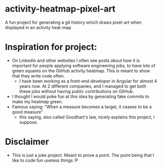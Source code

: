 # activity-heatmap-pixel-art
A fun project for generating a git history which draws pixel-art when displayed in an activity heat-map


# Inspiration for project:
- On Linkedin and other websites I often see posts about how it is important for people applying software engineering jobs, to have lots of green squares on the GitHub activity heatmap. This is meant to show that they write code often.
    - I have been working as a front-end developer in Angular for almost 4 years now. At 2 different companies, and I managed to get both these jobs without having public contributions on GitHub.
- I thought I would poke fun at this idea by generating fake commits to make my heatmap green.
- Famous saying: "When a measure becomes a target, it ceases to be a good measure"
    - this saying, also called Goodhart's law, nicely explains this project, I suppose.

# Disclaimer
- This is just a joke project. Meant to prove a point. The point being that I like to code fun useless things :P